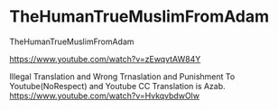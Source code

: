 # TheHumanTrueMuslimFromAdam
TheHumanTrueMuslimFromAdam

https://www.youtube.com/watch?v=zEwqvtAW84Y

Illegal Translation and Wrong Trnaslation and Punishment To Youtube(NoRespect) and Youtube CC Translation is Azab.
https://www.youtube.com/watch?v=HvkqvbdwOlw
